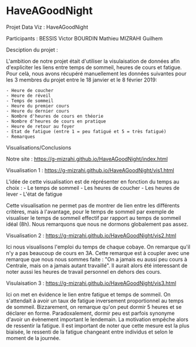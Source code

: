 # HaveAGoodNight
Projet Data Viz : HaveAGoodNight

Participants : BESSIS Victor
			   BOURDIN Mathieu
			   MIZRAHI Guilhem
			   
Desciption du projet :

L'ambition de notre projet était d'utiliser la visulaisation de données afin d'expliciter les liens entre temps de sommeil, heures de cours et fatigue.
Pour celà, nous avons récupéré manuellement les données suivantes pour les 3 membres du projet entre le 18 janvier et le 8 février 2019:

    - Heure de coucher
    - Heure de réveil
    - Temps de sommeil
    - Heure du premier cours
    - Heure du dernier cours
    - Nombre d'heures de cours en théorie
    - Nombre d'heures de cours en pratique
    - Heure de retour au foyer
    - Etat de fatigue (entre 1 = peu fatigué et 5 = très fatigué)
    - Remarques


Visualisations/Conclusions

Notre site : https://g-mizrahi.github.io/HaveAGoodNight/index.html

Visualisation 1 : https://g-mizrahi.github.io/HaveAGoodNight/vis1.html

L'idée de cette visualisation est de réprésenter en fonction du temps au choix :
		- Le temps de sommeil
		- Les heures de coucher
		- Les heures de lever
		- L'état de fatigue
		
Cette visualisation ne permet pas de montrer de lien entre les différents critères, mais à l'avantage, pour le temps de sommeil par exemple de visualiser le temps de sommeil effectif par rapport au temps de sommeil idéal (8h).
Nous remarquons que nous ne dormons globalement pas assez.

Visualisation 2 : https://g-mizrahi.github.io/HaveAGoodNight/vis2.html

Ici nous visualisons l'emploi du temps de chaque cobaye. 
On remarque qu'il n'y a pas beaucoup de cours en 3A.
Cette remarque est à coupler avec une remarque que nous nous sommes faite : "On a jamais eu aussi peu cours à Centrale, mais on a jamais autant travaillé".
Il aurait alors été interessant de noter aussi les heures de travail personnel en dehors des cours.

Visulaisation 3 : https://g-mizrahi.github.io/HaveAGoodNight/vis3.html

Ici on met en évidence le lien entre fatigue et temps de sommeil.
On s'attendait à avoir un taux de fatigue inversement proportionnel au temps de sommeil.
Bizzarement, on remarque qu'on peut dormir 5 heures et se déclarer en forme.
Paradoxalement, dormir peu est parfois synonyme d'avoir un évènement important le lendemain. La motivation empêche alors de ressentir la fatigue.
Il est important de noter que cette mesure est la plus biaisée, le ressenti de la fatigue changeant entre individus et selon le moment de la journée.

